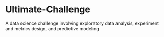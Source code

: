 # Ultimate-Challenge
A data science challenge involving exploratory data analysis, experiment and metrics design, and predictive modeling
